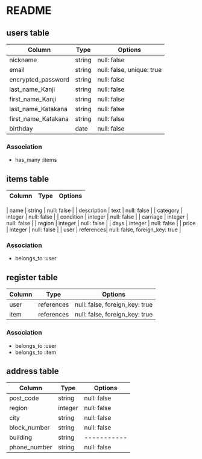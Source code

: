 # README

## users table
| Column                 | Type  | Options     |
| -----------------------| ------| ----------- |
| nickname               | string| null: false |
| email                  | string| null: false, unique: true |
| encrypted_password     | string| null: false |
| last_name_Kanji        | string| null: false |
| first_name_Kanji       | string| null: false |
| last_name_Katakana     | string| null: false |
| first_name_Katakana    | string| null: false |
| birthday               | date  | null: false |

### Association 

- has_many :items

## items table
| Column             | Type  | Options     |
| ----------------   | ------| ----------- |

| name               | string  | null: false |
| description        | text    | null: false |
| category           | integer | null: false |
| condition          | integer | null: false |
| carriage           | integer | null: false |
| region             | integer | null: false |
| days               | integer | null: false |
| price              | integer | null: false |
| user               | references| null: false, foreign_key: true |


### Association 
- belongs_to :user


## register table
| Column             | Type  | Options     |
| ----------------   | ------| ----------- |
| user               | references| null: false, foreign_key: true |
| item               | references| null: false, foreign_key: true |

### Association 
- belongs_to :user
- belongs_to :item



## address table
| Column             | Type  | Options     |
| ----------------   | ------| ----------- |
| post_code          | string| null: false |
| region             |integer| null: false |
| city               | string| null: false |
| block_number       | string| null: false |
| building           | string| ----------- |
| phone_number       | string| null: false |







